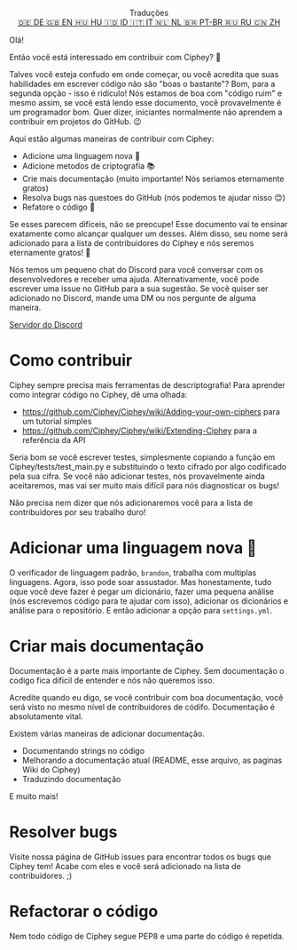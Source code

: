 <p align="center">
Traduções <br>
<a href=https://github.com/Ciphey/Ciphey/tree/master/translations/de/CONTRIBUTING.md>🇩🇪 DE   </a>
<a href=https://github.com/Ciphey/Ciphey/tree/master/translations/de/CONTRIBUTING.md>🇬🇧 EN   </a>
<a href=https://github.com/Ciphey/Ciphey/tree/master/translations/hu/CONTRIBUTING.md>🇭🇺 HU   </a>
<a href=https://github.com/Ciphey/Ciphey/tree/master/translations/id/CONTRIBUTING.md>🇮🇩 ID   </a>
<a href=https://github.com/Ciphey/Ciphey/tree/master/translations/it/CONTRIBUTING.md>🇮🇹 IT   </a>
<a href=https://github.com/Ciphey/Ciphey/tree/master/translations/nl/CONTRIBUTING.md>🇳🇱 NL   </a>
<a href=https://github.com/Ciphey/Ciphey/tree/master/translations/pt-br/CONTRIBUTING.md>🇧🇷 PT-BR   </a>
<a href=https://github.com/Ciphey/Ciphey/tree/master/translations/ru/CONTRIBUTING.md>🇷🇺 RU   </a>
<a href=https://github.com/Ciphey/Ciphey/tree/master/translations/zh/CONTRIBUTING.md>🇨🇳 ZH   </a>
</p>

Olá!

Então você está interessado em contribuir com Ciphey? 🤔

Talves você esteja confudo em onde começar, ou você acredita que suas habilidades em escrever código não são "boas o bastante"? Bom, para a segunda opção - isso é ridículo! Nós estamos de boa com "código ruim" e mesmo assim, se você está lendo esse documento, você provavelmente é um programador bom. Quer dizer, iniciantes normalmente não aprendem a contribuir em projetos do GitHub. 😉

Aqui estão algumas maneiras de contribuir com Ciphey:

- Adicione uma linguagem nova 🧏
- Adicione metodos de criptografia 📚
- Crie mais documentação (muito importante! Nós seriamos eternamente gratos)
- Resolva bugs nas questoes do GitHub (nós podemos te ajudar nisso 😊)
- Refatore o código 🥺

Se esses parecem difíceis, não se preocupe! Esse documento vai te ensinar exatamente como alcançar qualquer um desses. Além disso, seu nome será adicionado para a lista de contribuidores do Ciphey e nós seremos eternamente gratos! 🙏

Nós temos um pequeno chat do Discord para você conversar com os desenvolvedores e receber uma ajuda. Alternativamente, você pode escrever uma issue no GitHub para a sua sugestão. Se você quiser ser adicionado no Discord, mande uma DM ou nos pergunte de alguma maneira.

[Servidor do Discord](https://discord.gg/KfyRUWw)

# Como contribuir

Ciphey sempre precisa mais ferramentas de descriptografia! Para aprender como integrar código no Ciphey, dê uma olhada:

- <https://github.com/Ciphey/Ciphey/wiki/Adding-your-own-ciphers> para um tutorial simples
- <https://github.com/Ciphey/Ciphey/wiki/Extending-Ciphey> para a referência da API

Seria bom se você escrever testes, simplesmente copiando a função em Ciphey/tests/test_main.py e substituindo o texto cifrado por algo codificado pela sua cifra. Se você não adicionar testes, nós provavelmente ainda aceitaremos, mas vai ser muito mais difícil para nós diagnosticar os bugs!

Não precisa nem dizer que nós adicionaremos você para a lista de contribuidores por seu trabalho duro!

# Adicionar uma linguagem nova 🧏

O verificador de linguagem padrão, `brandon`, trabalha com multiplas linguagens. Agora, isso pode soar assustador.
Mas honestamente, tudo oque você deve fazer é pegar um dicionário, fazer uma pequena análise (nós escrevemos código para te ajudar com isso), adicionar os dicionários e análise para o repositório. E então adicionar a opção para `settings.yml`.

# Criar mais documentação

Documentação é a parte mais importante de Ciphey. Sem documentação o codigo fica dificil de entender e nós não queremos isso.

Acredite quando eu digo, se você contribuir com boa documentação, você será visto no mesmo nível de contribuidores de códifo. Documentação é absolutamente vital.

Existem várias maneiras de adicionar documentação.

- Documentando strings no código
- Melhorando a documentação atual (README, esse arquivo, as paginas Wiki do Ciphey)
- Traduzindo documentação

E muito mais!

# Resolver bugs

Visite nossa página de GitHub issues para encontrar todos os bugs que Ciphey tem! Acabe com eles e você será adicionado na lista de contribuidores. ;)

# Refactorar o código

Nem todo código de Ciphey segue PEP8 e uma parte do código é repetida.
